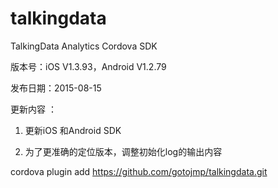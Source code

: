 # talkingdata
TalkingData Analytics Cordova SDK

版本号：iOS V1.3.93，Android V1.2.79

发布日期：2015-08-15

更新内容 ：

1. 更新iOS 和Android SDK

2. 为了更准确的定位版本，调整初始化log的输出内容


cordova plugin add https://github.com/gotojmp/talkingdata.git
